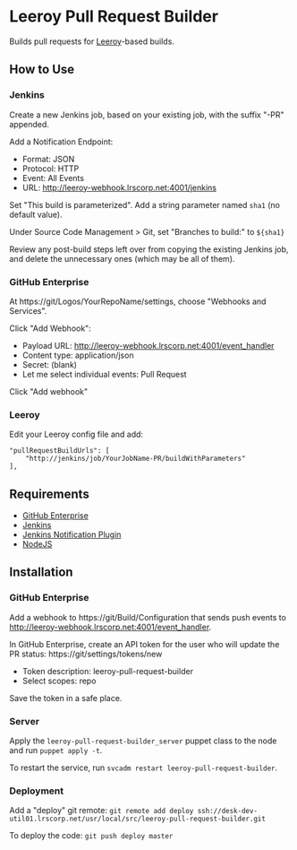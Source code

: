 # Leeroy Pull Request Builder

Builds pull requests for [Leeroy](https://github.com/LogosBible/Leeroy)-based builds.

## How to Use

### Jenkins

Create a new Jenkins job, based on your existing job, with the suffix "-PR" appended.

Add a Notification Endpoint:
* Format: JSON
* Protocol: HTTP
* Event: All Events
* URL: http://leeroy-webhook.lrscorp.net:4001/jenkins

Set "This build is parameterized". Add a string parameter named `sha1` (no default value).

Under Source Code Management > Git, set "Branches to build:" to `${sha1}`

Review any post-build steps left over from copying the existing Jenkins job, and delete
the unnecessary ones (which may be all of them). 

### GitHub Enterprise

At https://git/Logos/YourRepoName/settings, choose "Webhooks and Services".

Click "Add Webhook":
* Payload URL: http://leeroy-webhook.lrscorp.net:4001/event_handler
* Content type: application/json
* Secret: (blank)
* Let me select individual events: Pull Request

Click "Add webhook"

### Leeroy

Edit your Leeroy config file and add:

```
"pullRequestBuildUrls": [ 
	"http://jenkins/job/YourJobName-PR/buildWithParameters"  
], 
```

## Requirements

* [GitHub Enterprise](https://enterprise.github.com/)
* [Jenkins](http://jenkins-ci.org/)
* [Jenkins Notification Plugin](https://wiki.jenkins-ci.org/display/JENKINS/Notification+Plugin)
* [NodeJS](https://nodejs.org/)

## Installation

### GitHub Enterprise

Add a webhook to https://git/Build/Configuration that sends push events to
http://leeroy-webhook.lrscorp.net:4001/event_handler.

In GitHub Enterprise, create an API token for the user who will update the PR status:
https://git/settings/tokens/new
* Token description: leeroy-pull-request-builder
* Select scopes: repo 

Save the token in a safe place.

### Server

Apply the `leeroy-pull-request-builder_server` puppet class to the node and run
`puppet apply -t`.

To restart the service, run `svcadm restart leeroy-pull-request-builder`.

### Deployment

Add a "deploy" git remote: `git remote add deploy ssh://desk-dev-util01.lrscorp.net/usr/local/src/leeroy-pull-request-builder.git`

To deploy the code: `git push deploy master`
